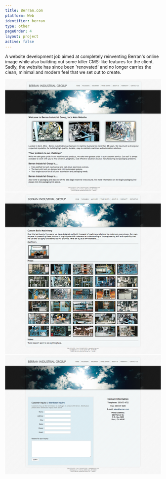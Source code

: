 ```yaml
---
title: Berran.com
platform: Web
identifier: berran
type: other
pageOrder: 4
layout: project
active: false
---
```


A website development job aimed at completely reinventing Berran's online image while also building
out some killer CMS-like features for the client. Sadly, the website has since been 'renovated' and
no longer carries the clean, minimal and modern feel that we set out to create.

![Home Page](./images/1.png)
![Packaging Page](./images/2.png)
![Contact Us Page](./images/3.png)
